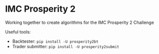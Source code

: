 # IMC Prosperity 2
Working together to create algorithms for the IMC Prosperity 2 Challenge

Useful tools:

- Backtester: `pip install -U prosperity2bt`
- Trader submitter: `pip install -U prosperity2submit`